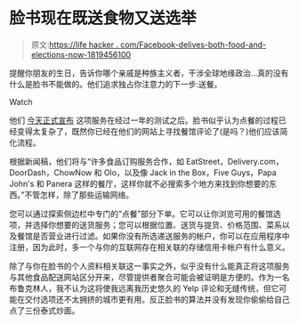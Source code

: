 # 脸书现在既送食物又送选举

> 原文:[https://life hacker . com/Facebook-delives-both-food-and-elections-now-1819456100](https://lifehacker.com/facebook-delivers-both-food-and-elections-now-1819456100)

提醒你朋友的生日，告诉你哪个亲戚是种族主义者，干涉全球地缘政治...真的没有什么是脸书不能做的。他们追求独占你注意力的下一步:送餐。

Watch

他们 [今天正式宣布](https://newsroom.fb.com/news/2017/10/order_food/) 这项服务在经过一年的测试之后。脸书似乎认为点餐的过程已经变得太复杂了，既然你已经在他们的网站上寻找餐馆评论了(是吗？)他们应该简化流程。

根据新闻稿，他们将与“许多食品订购服务合作，如 EatStreet，Delivery.com，DoorDash，ChowNow 和 Olo，以及像 Jack in the Box，Five Guys，Papa John's 和 Panera 这样的餐厅，这样你就不必搜索多个地方来找到你想要的东西。”不管怎样，除了那些运输网络。

您可以通过探索侧边栏中专门的“点餐”部分下单。它可以让你浏览可用的餐馆选项，并选择你想要的送货服务；您可以根据位置、送货与提货、价格范围、菜系以及餐馆是否营业进行过滤。如果你没有所选递送服务的帐户，你可以在应用程序中注册，因为此时，多一个与你的互联网存在相关联的存储信用卡帐户有什么意义。

除了与你在脸书的个人资料相关联这一事实之外，似乎没有什么能真正将这项服务与其他食品配送网站区分开来，尽管提供者聚合可能会被证明是方便的。作为一名布鲁克林人，我不认为这将使我远离我历史悠久的 Yelp 评论和无缝传统，但它可能在交付选项还不太拥挤的城市更有用。反正脸书的算法并没有发现你偷偷给自己点了三份泰式炒面。